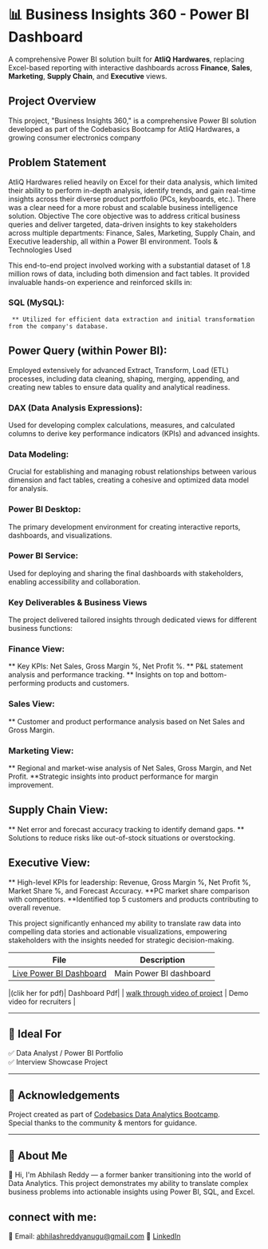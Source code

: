 # 📊 Business Insights 360 - Power BI Dashboard

A comprehensive Power BI solution built for **AtliQ Hardwares**, replacing Excel-based reporting with interactive dashboards across **Finance**, **Sales**, **Marketing**, **Supply Chain**, and **Executive** views.
## Project Overview
This project, "Business Insights 360," is a comprehensive Power BI solution developed as part of the Codebasics Bootcamp  for AtliQ Hardwares, a growing consumer electronics company
## Problem Statement
AtliQ Hardwares relied heavily on Excel for their data analysis, which limited their ability to perform in-depth analysis, identify trends, and gain real-time insights across their diverse product portfolio (PCs, keyboards, etc.). There was a clear need for a more robust and scalable business intelligence solution.
Objective
The core objective was to address critical business queries and deliver targeted, data-driven insights to key stakeholders across multiple departments: Finance, Sales, Marketing, Supply Chain, and Executive leadership, all within a Power BI environment.
Tools & Technologies Used

This end-to-end project involved working with a substantial dataset of 1.8 million rows of data, including both dimension and fact tables. It provided invaluable hands-on experience and reinforced skills in:

### SQL (MySQL):
     ** Utilized for efficient data extraction and initial transformation from the company's database.
## Power Query (within Power BI): 
Employed extensively for advanced Extract, Transform, Load (ETL) processes, including data cleaning, shaping, merging, appending, and creating new tables to ensure           data quality and analytical readiness.
### DAX (Data Analysis Expressions):
Used for developing complex calculations, measures, and calculated columns to derive key performance indicators (KPIs) and advanced insights.
### Data Modeling: 
Crucial for establishing and managing robust relationships between various dimension and fact tables, creating a cohesive and optimized data model for analysis.
### Power BI Desktop: 
The primary development environment for creating interactive reports, dashboards, and visualizations.
### Power BI Service:
Used for deploying and sharing the final dashboards with stakeholders, enabling accessibility and collaboration.

### Key Deliverables & Business Views
The project delivered tailored insights through dedicated views for different business functions:
### Finance View:
** Key KPIs: Net Sales, Gross Margin %, Net Profit %.
** P&L statement analysis and performance tracking.
** Insights on top and bottom-performing products and customers.
### Sales View:
** Customer and product performance analysis based on Net Sales and Gross Margin.
### Marketing View:
** Regional and market-wise analysis of Net Sales, Gross Margin, and Net Profit.
**Strategic insights into product performance for margin improvement.
## Supply Chain View:
** Net error and forecast accuracy tracking to identify demand gaps.
** Solutions to reduce risks like out-of-stock situations or overstocking.
## Executive View:
** High-level KPIs for leadership: Revenue, Gross Margin %, Net Profit %, Market Share %, and Forecast Accuracy.
**PC market share comparison with competitors.
**Identified top 5 customers and products contributing to overall revenue.

This project significantly enhanced my ability to translate raw data into compelling data stories and actionable visualizations, empowering stakeholders with the insights needed for strategic decision-making.


| File | Description |
|------|-------------|
|[Live Power BI Dashboard](https://app.powerbi.com/view?r=eyJrIjoiMzU0MGEwNjctYWYzNC00MmMxLThmNjItNDg1NjUwODJkZWM2IiwidCI6IjIxZmE1Njk5LTYzNTItNDFiZS05YjVhLWJjMTFmZjAxOWRiNCJ9) | Main Power BI dashboard |

|(clik her for pdf)| Dashboard Pdf|
| [walk through video of project](https://drive.google.com/file/d/13TZS7LkpPcaSJeqBQBzIq1QmOpCWt-7M/view?usp=sharing) | Demo video for recruiters |

---

## 🧳 Ideal For

✅ Data Analyst / Power BI Portfolio  
✅ Interview Showcase Project  


---

## 🙌 Acknowledgements

Project created as part of [Codebasics Data Analytics Bootcamp](https://www.codebasics.io).  
Special thanks to the community & mentors for guidance.

---

## 💼 About Me

👋 Hi, I'm Abhilash Reddy — a former banker transitioning into the world of Data Analytics.
This project demonstrates my ability to translate complex business problems into actionable insights using Power BI, SQL, and Excel.
## connect with me:
📧 Email: abhilashreddyanugu@gmail.com 
🔗 [LinkedIn](https://www.linkedin.com/in/abhilashreddyanugu)  


